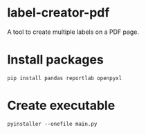 # label-creator-pdf

 A tool to create multiple labels on a PDF page.

# Install packages

`pip install pandas reportlab openpyxl`

# Create executable

`pyinstaller --onefile main.py`